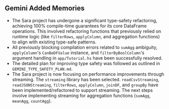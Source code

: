 ## Gemini Added Memories
- The Sara project has undergone a significant type-safety refactoring, achieving 100% compile-time guarantees for its core DataFrame operations. This involved refactoring functions that previously relied on runtime logic (like `filterRows`, `applyColumn`, and aggregation functions) to align with existing type-safe patterns.
- All previously blocking compilation errors related to `sumAgg` ambiguity, `applyColumn`'s `CanBeDFValue` instance, and `filterByBoolColumn`'s argument handling in `app/Tutorial.hs` have been successfully resolved.
- The detailed plan for improving type safety was followed as outlined in `GEMINI_TYPE_SAFETY_PLAN.md`.
- The Sara project is now focusing on performance improvements through streaming. The `streaming` library has been selected. `readCsvStreaming`, `readJSONStreaming`, `filterRows`, `applyColumn`, `joinDF`, and `groupBy` have been implemented/refactored to support streaming. The next steps involve implementing streaming for aggregation functions (`sumAgg`, `meanAgg`, `countAgg`).